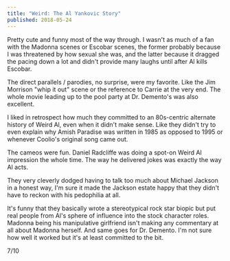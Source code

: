 ```yaml
---
title: "Weird: The Al Yankovic Story"
published: 2018-05-24
---
```


Pretty cute and funny most of the way through. I wasn't as much of a fan with the Madonna scenes or Escobar scenes, the former probably because I was threatened by how sexual she was, and the latter because it dragged the pacing down a lot and didn't provide many laughs until after Al kills Escobar.

The direct parallels / parodies, no surprise, were my favorite. Like the Jim Morrison "whip it out" scene or the reference to Carrie at the very end. The whole movie leading up to the pool party at Dr. Demento's was also excellent.

I liked in retrospect how much they committed to an 80s-centric alternate history of Weird Al, even when it didn't make sense. Like they didn't try to even explain why Amish Paradise was written in 1985 as opposed to 1995 or whenever Coolio's original song came out.

The cameos were fun. Daniel Radcliffe was doing a spot-on Weird Al impression the whole time. The way he delivered jokes was exactly the way Al acts.

They very cleverly dodged having to talk too much about Michael Jackson in a honest way, I'm sure it made the Jackson estate happy that they didn't have to reckon with his pedophilia at all.

It's funny that they basically wrote a stereotypical rock star biopic but put real people from Al's sphere of influence into the stock character roles. Madonna being his manipulative girlfriend isn't making any commentary at all about Madonna herself. And same goes for Dr. Demento. I'm not sure how well it worked but it's at least committed to the bit.

7/10
